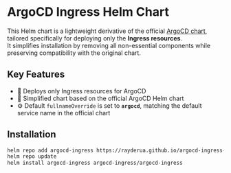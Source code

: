 # ArgoCD Ingress Helm Chart

This Helm chart is a lightweight derivative of the official [ArgoCD chart](https://artifacthub.io/packages/helm/argo/argo-cd),  
tailored specifically for deploying only the **Ingress resources**.  
It simplifies installation by removing all non-essential components while preserving compatibility with the original chart.

## Key Features
- 🚀 Deploys only Ingress resources for ArgoCD
- 🧩 Simplified chart based on the official ArgoCD Helm chart
- ⚙️ Default `fullnameOverride` is set to **`argocd`**, matching the default service name in the official chart

## Installation

```bash
helm repo add argocd-ingress https://rayderua.github.io/argocd-ingress-chart
helm repo update
helm install argocd-ingress argocd-ingress/argocd-ingress
```
